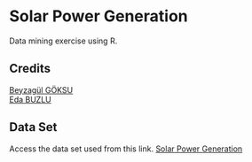 # Solar Power Generation
Data mining exercise using R.

## Credits

[Beyzagül GÖKSU](https://github.com/g0ksun)\
[Eda BUZLU](https://github.com/buzlueda)

## Data Set
Access the data set used from this link. [Solar Power Generation](https://www.kaggle.com/datasets/anikannal/solar-power-generation-data)